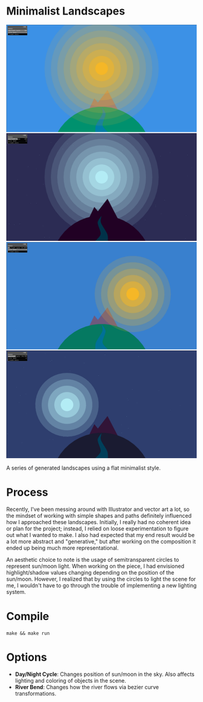 # Minimalist Landscapes

![](media/0.png)
![](media/1.png)
![](media/2.png)
![](media/3.png)

A series of generated landscapes using a flat minimalist style.

# Process

Recently, I've been messing around with Illustrator and vector art a lot, so the mindset of working with simple shapes and paths definitely influenced how I approached these landscapes. Initially, I really had no coherent idea or plan for the project; instead, I relied on loose experimentation to figure out what I wanted to make. I also had expected that my end result would be a lot more abstract and "generative," but after working on the composition it ended up being much more representational.

An aesthetic choice to note is the usage of semitransparent circles to represent sun/moon light. When working on the piece, I had envisioned highlight/shadow values changing depending on the position of the sun/moon. However, I realized that by using the circles to light the scene for me, I wouldn't have to go through the trouble of implementing a new lighting system.

# Compile

```
make && make run

```
# Options

* **Day/Night Cycle**: Changes position of sun/moon in the sky. Also affects lighting and coloring of objects in the scene.
* **River Bend**: Changes how the river flows via bezier curve transformations.
